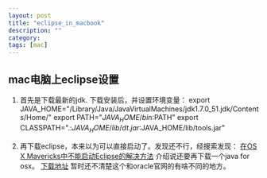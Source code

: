 ```yaml
---
layout: post
title: "eclipse_in_macbook"
description: ""
category:
tags: [mac]
---
```

## mac电脑上eclipse设置

1. 首先是下载最新的jdk. 下载安装后，并设置环境变量：
export JAVA_HOME="/Library/Java/JavaVirtualMachines/jdk1.7.0_51.jdk/Contents/Home/"
export PATH="$JAVA_HOME/bin:$PATH"
export CLASSPATH=".:$JAVA_HOME/lib/dt.jar:$JAVA_HOME/lib/tools.jar"

2. 再下载eclipse，本来以为可以直接启动了。发现还不行，经搜索发现：
[在OS X Mavericks中不能启动Eclipse的解决方法](http://blog.csdn.net/qysh123/article/details/16930143) 介绍说还要再下载一个java for osx。
[下载地址](http://support.apple.com/kb/DL1572?viewlocale=en_US&locale=en_US)
暂时还不清楚这个和oracle官网的有啥不同的地方。
